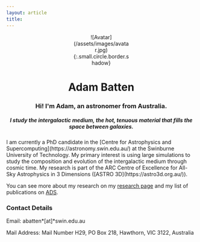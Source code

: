 ```yaml
---
layout: article
title:
---
```


<div style="width:30%; margin:0 auto;" align="center" markdown="1">
![Avatar](/assets/images/avatar.jpg){:.small.circle.border.shadow}
</div> 

<h1 style="text-align: center;">
Adam Batten
</h1>

<h3 style="text-align: center;">
Hi! I'm Adam, an astronomer from Australia. 
</h3>

<h5 style="text-align: center;">
I study the intergalactic medium, the hot, tenuous material that fills the space between galaxies. 

</h5>
I am currently a PhD candidate in the [Centre for Astrophysics and Supercomputing](https://astronomy.swin.edu.au/) at the Swinburne University of Technology.
My primary interest is using large simulations to study the composition and evolution of the intergalactic medium through cosmic time. 
My research is part of the ARC Centre of Excellence for All-Sky Astrophysics in 3 Dimensions ([ASTRO 3D](https://astro3d.org.au/)). 

You can see more about my research on my [research page](research.html) and my list of publications on <a href="https://ui.adsabs.harvard.edu/search/q=docs(library%2FJVI0wKk5ThW2taKTMT2oEQ)&sort=date%20desc%2C%20bibcode%20desc&p_=0">ADS</a>.

### Contact Details
Email: abatten*[at]*swin.edu.au

Mail Address: Mail Number H29, PO Box 218, Hawthorn, VIC 3122, Australia 
